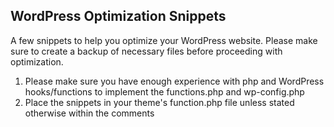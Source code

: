 WordPress Optimization Snippets
-------------------------------

A few snippets to help you optimize your WordPress website. Please make sure to create a backup of necessary files before proceeding with optimization.

1) Please make sure you have enough experience with php and WordPress hooks/functions to implement the functions.php and wp-config.php 
2) Place the snippets in your theme's function.php file unless stated otherwise within the comments